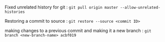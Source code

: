 Fixed unrelated history for git : 
```git pull origin master --allow-unrelated-histories ```

Restoring a commit to source :
```git restore --source <commit ID> ```

making changes to a previous commit and making it a new branch : 
```git branch <new-branch-name> acbf019 ```